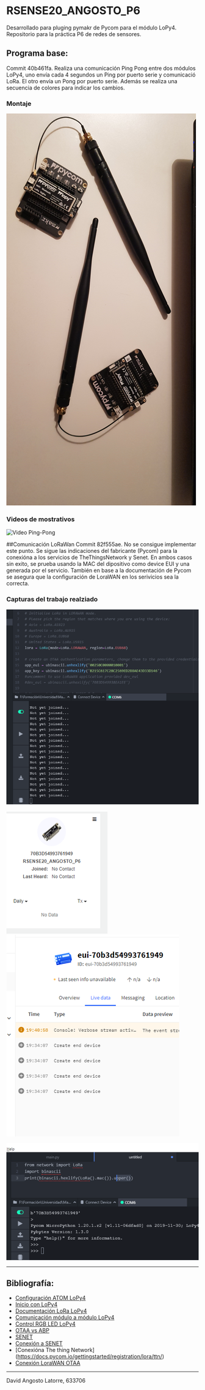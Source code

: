 # RSENSE20_ANGOSTO_P6

Desarrollado para pluging pymakr de Pycom para el módulo LoPy4.
Repositorio para la práctica P6 de redes de sensores.

## Programa base:
Commit 40b461fa.
Realiza una comunicación Ping Pong entre dos módulos LoPy4, uno envía cada 4 segundos un Ping por puerto serie y comunicació LoRa. El otro envía un Pong por puerto serie. Además se realiza una secuencia de colores para indicar los cambios.

### Montaje

![FotoMontaje](./documentation/FotoMontaje.jpg)

### Videos de mostrativos

![Video Ping-Pong](https://vimeo.com/592335496)

##Comunicación LoRaWan
Commit 82f555ae.
No se consigue implementar este punto. Se sigue las indicaciones del fabricante (Pycom) para la conexióna a los servicios de TheThingsNetwork y Senet. En ambos casos sin exito, se prueba usando la MAC del dipositivo como device EUI y una generada por el servicio. También en base a la documentación de Pycom se asegura que la configuración de LoraWAN en los serivicios sea la correcta.

### Capturas del trabajo realziado

![Foto1](./documentation/PuntoFallido1.png)

![Foto2](./documentation/PuntoFallido2.png)
![Foto4](./documentation/PuntoFallido4.png)

![Foto3](./documentation/PuntoFallido3.png)

---
## Bibliografía:

* [Configuración ATOM LoPy4](https://docs.pycom.io/gettingstarted/software/atom/)
* [Inicio con LoPy4](https://docs.pycom.io/gettingstarted/)
* [Documentación LoRa LoPy4](https://docs.pycom.io/tutorials/networks/lora/)
* [Comunicación módulo a módulo LoPy4](https://docs.pycom.io/tutorials/networks/lora/module-module/)
* [Control RGB LED LoPy4](https://docs.pycom.io/tutorials/basic/rgbled/)
* [OTAA vs ABP](https://www.thethingsindustries.com/docs/devices/abp-vs-otaa/)
* [SENET](https://portal.senetco.io/)
* [Conexión a SENET](https://docs.pycom.io/gettingstarted/registration/lora/senet/)
* [Conexióna The  thing Network] (https://docs.pycom.io/gettingstarted/registration/lora/ttn/)
* [Conexión LoraWAN OTAA](https://docs.pycom.io/tutorials/networks/lora/lorawan-otaa/)
---
David Angosto Latorre, 633706
